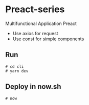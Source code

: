 # Preact-series
Multifunctional Application Preact
* Use axios for request
* Use const for simple components
## Run
```
# cd cli
# yarn dev
```
## Deploy in now.sh
```
# now

